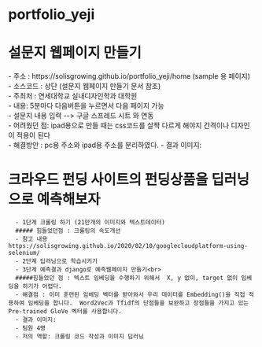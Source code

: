 # portfolio_yeji
<h1> 설문지 웹페이지 만들기 </h1>
<body>
      -  주소 : https://solisgrowing.github.io/portfolio_yeji/home (sample 용 페이지) <br>
      -  소스코드 : 상단 (설문지 웹페이지 만들기 문서 참조)<br>
      -  주최처 : 연세대학교 실내디자인학과 대학원<br>
      - 내용: 5분마다 다음버튼을 누르면서 다음 페이지 가능<br>
       - 설문지 내용 입력 --> 구글 스프레드 시트 와 연동<br>
      - 어려웠던 점: ipad용으로 만들 때는 css코드를 살짝 다르게 해야지 간격이나 디자인이 적용이 된다 <br>
      - 해결방안 : pc용 주소와 ipad용 주소를 분리하였다.
      - 결과 이미지: 
</body>

<h1> 크라우드 펀딩 사이트의 펀딩상품을 딥러닝으로 예측해보자 </h1>
<body>
      
      - 1단계 크롤링 하기 (21만개의 이미지와 텍스트데이터)
      ##### 힘들었던점 : 크롤링의 속도개선 
      - 참고 내용 https://solisgrowing.github.io/2020/02/10/googlecloudplatform-using-selenium/
      - 2단계 딥러닝으로 학습시키기
      - 3단계 예측결과 django로 예측웹페이지 만들기<br>
      #####힘들었던 점 : 텍스트 임베딩을 수행하기 위해서  X, y 없이, target 없이 임베딩을 하기가 어렵다. 
      - 해결점 : 이미 훈련된 임베딩 벡터를 받아와서 우리 데이터를 Embedding()을 직접 적용하여 임베딩을 합니다.  Word2Vec과 Tfidf의 단점들을 보완하고 장점들을 가지고 있는 Pre-trained GloVe 벡터를 사용합니다.
      - 결과 이미지: 
      - 팀원 4명 
      - 저의 역할: 크롤링 코드 작성과 이미지 딥러닝
      

